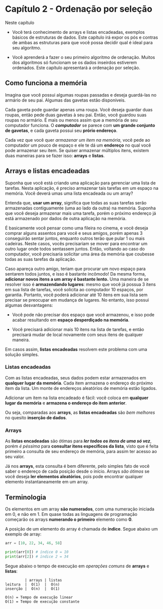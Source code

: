 # Capítulo 2 - Ordenação por seleção

Neste capítulo
- Você terá conhecimento de arrays e listas encadeadas, exemplos básicos de estruturas de dados. Este capítulo irá expor os pós e contras de ambas as estruturas para que você possa decidir qual é ideal para seu algoritmo.

- Você aprenderá a fazer o seu primeiro algoritmo de ordenação. Muitos dos algoritmos só funcionam se os dados inseirdos estiverem ordenados. Este capítulo apresentará a ordenação por seleção.

## Como funciona a memória
Imagina que você possui algumas roupas passadas e deseja guardá-las no armário de seu pai. Algumas das gavetas estão disponíveis.

Cada gaveta pode guardar apenas uma roupa. Você deseja guardar duas roupas, então pede duas gavetas à seu pai. Então, você guardou suas roupas no armário. É mais ou menos assim que a memória de seu computador funciona. O ***computador*** se parece com **um grande conjunto de gavetas**, e cada gaveta possui seu **prório endereço**.

Cada vez que você quer *armazenar um item na memória*, você pede ao computador um pouco de espaço e ele te dá um **endereço** no qual você pode armazenar seu item. Se quiser armazenar múltiplos itens, existem duas maneiras para se fazer isso: **arrays** e **listas**. 

## Arrays e listas encadeadas
Suponha que você está criando uma aplicação para gerenciar uma lista de tarefas. Nesta aplicação, é preciso armazenar tais tarefas em um espaço na memória. Você deverá umas uma lista encadeada ou um array?

Entenda que, **usar um array**, significa que todas as suas tarefas serão armazenadas contiguamente (uma ao lado da outra) na memória. Suponha que você deseja armazenar mais uma tarefa, porém o próximo endereço já está armazenado por dados de outra aplicação na memória. 

É basicamente você pensar como uma fileira no cinema, e você deseja comprar alguns assentos para você e seus amigos, porém apenas 3 conseguirão sentar juntos, enquanto outros terão que pular 1 ou mais cadeiras. Neste casos, vocês precisariam se mover para encontrar um outro lugar onde todos sentassem juntos. Então, voltando ao caso do computador, você precisaria solicitar uma área da memória que coubesse todas as suas tarefas da aplicação. 

Caso apareça outro amigo, teriam que procurar um novo espaço para sentarem todos juntos, e isso é bastante incômodo! Da mesma forma, **adicionar novos itens a um array é bastante lento.** Uma maneira de se resolver isso é **armazendando lugares**: mesmo que você já possua 3 itens em sua lista de tarefas, você solicita ao computador 10 espaços, por garantia. Portanto, você poderá adicionar até 10 itens em sua lista sem precisar se preocupar em mudança de lugares. No entanto, isso possui algumas desvantagens:
- Você pode não precisar dos espaço que você armazenou, e isso pode acabar resultando em **espaço desperdiçado na memória**.

- Você precisará adicionar mais 10 itens na lista de tarefas, e então precisará mudar de local novamente com seus itens de qualquer maneira.

Em casos assim, **listas encadeadas** resolvem este problema com uma solução simples.

### Listas encadeadas

Com as listas encadeadas, seus dados podem estar armazenados em **qualquer lugar da memória**. Cada item armazena o endereço do próximo item da lista. Um monte de endereços aleatórios de memória estão ligados.

Adicionar um item na lista encadeado é fácil: você coloca em **qualquer lugar da memória** e **armazena o endereço do item anterior**. 

Ou seja, comparadas aos **arrays**, as **listas encadeadas** são *bem melhores* no quesito **inserção de dados**.

### Arrays

As **listas encadeadas** são ótimas para ***ler todos os itens de uma só vez***, porém *é péssima* para **consultar itens específicos da lista**, visto que é feita primeiro a consulta de seu endereço de memória, para assim ter acesso ao seu valor.

Já nos **arrays**, esta consulta é bem diferente, pelo simples fato de você saber o endereço de cada posição desde o início. Arrays *são ótimos* se você deseja **ler elementos aleatórios**, pois pode encontrar qualquer elemento instantaneamente em um array. 

## Terminologia

Os elementos em um array **são numerados**, com uma numeração iniciada em 0, e não em 1. Em quase todas as linguagens de programação começarão os arrays **numerando o primeiro** elemento como **0**.

A posição de um elemento do array é chamada de **índice**. Segue abaixo um exemplo de array:
```py
arr = [10, 22, 34, 46, 58]

print(arr[0]) # índice 0 = 10
print(arr[2]) # índice 2 = 34
```

Segue abaixo o tempo de execução em *operações comuns* de **arrays** e **listas**:

```
         | arrays | listas
leitura  |  O(1)  |  O(n)
inserção |  O(n)  |  O(1)

O(n) = Tempo de execução linear
O(1) = Tempo de execução constante
```

